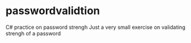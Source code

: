 # passwordvalidtion
C# practice on password strengh
Just a very small exercise on validating strengh of a password
